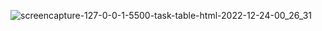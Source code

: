 ![screencapture-127-0-0-1-5500-task-table-html-2022-12-24-00_26_31](https://user-images.githubusercontent.com/121230565/209394511-2f2ee485-446c-45a8-8f24-2b75ad4a0552.png)
